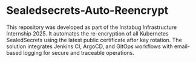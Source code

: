 # Sealedsecrets-Auto-Reencrypt
This repository was developed as part of the Instabug Infrastructure Internship 2025. It automates the re-encryption of all Kubernetes SealedSecrets using the latest public certificate after key rotation. The solution integrates Jenkins CI, ArgoCD, and GitOps workflows with email-based logging for secure and traceable operations.
